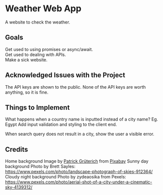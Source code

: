 # Weather Web App

A website to check the weather.

## Goals

Get used to using promises or async/await.  
Get used to dealing with APIs.  
Make a sick website.

## Acknowledged Issues with the Project

The API keys are shown to the public. None of the API keys are worth anything, so it is fine.

## Things to Implement

What happens when a country name is inputted instead of a city name? Eg. Egypt
Add input validation and styling to the client end.

When search query does not result in a city, show the user a visible error.

## Credits

Home background Image by <a href="https://pixabay.com/users/knipsling-8647595/?utm_source=link-attribution&utm_medium=referral&utm_campaign=image&utm_content=3820363">Patrick Grüterich</a> from <a href="https://pixabay.com//?utm_source=link-attribution&utm_medium=referral&utm_campaign=image&utm_content=3820363">Pixabay</a>
Sunny day background Photo by Brett Sayles: https://www.pexels.com/photo/landscape-photograph-of-skies-912364/
Cloudy night background Photo by zydeaosika from Pexels: https://www.pexels.com/photo/aerial-shot-of-a-city-under-a-cinematic-sky-4139312/
